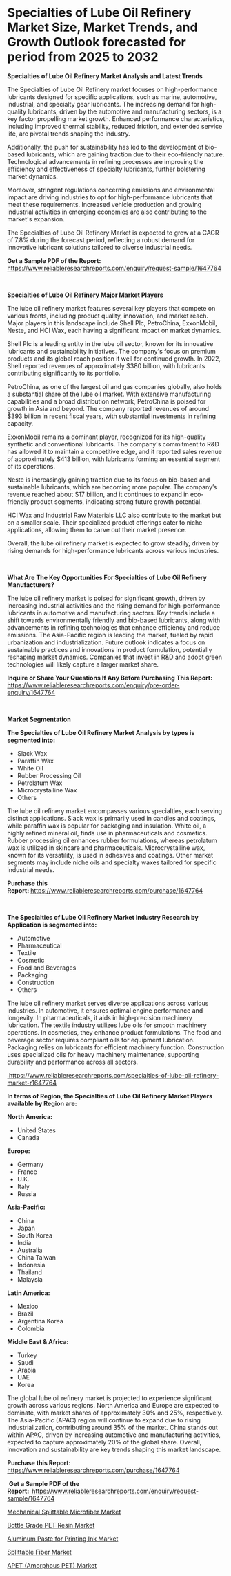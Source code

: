 <p><h1>Specialties of Lube Oil Refinery Market Size, Market Trends, and Growth Outlook forecasted for period from 2025 to 2032</h1></p><p><strong>Specialties of Lube Oil Refinery Market Analysis and Latest Trends</strong></p>
<p><p>The Specialties of Lube Oil Refinery market focuses on high-performance lubricants designed for specific applications, such as marine, automotive, industrial, and specialty gear lubricants. The increasing demand for high-quality lubricants, driven by the automotive and manufacturing sectors, is a key factor propelling market growth. Enhanced performance characteristics, including improved thermal stability, reduced friction, and extended service life, are pivotal trends shaping the industry.</p><p>Additionally, the push for sustainability has led to the development of bio-based lubricants, which are gaining traction due to their eco-friendly nature. Technological advancements in refining processes are improving the efficiency and effectiveness of specialty lubricants, further bolstering market dynamics. </p><p>Moreover, stringent regulations concerning emissions and environmental impact are driving industries to opt for high-performance lubricants that meet these requirements. Increased vehicle production and growing industrial activities in emerging economies are also contributing to the market's expansion. </p><p>The Specialties of Lube Oil Refinery Market is expected to grow at a CAGR of 7.8% during the forecast period, reflecting a robust demand for innovative lubricant solutions tailored to diverse industrial needs.</p></p>
<p><strong>Get a Sample PDF of the Report:&nbsp;</strong> <a href="https://www.reliableresearchreports.com/enquiry/request-sample/1647764?utm_campaign=24&utm_medium=2&utm_source=Github&utm_content=ia&utm_term=29032025&utm_id=specialties-of-lube-oil-refinery">https://www.reliableresearchreports.com/enquiry/request-sample/1647764</a></p>
<p>&nbsp;</p>
<p><strong>Specialties of Lube Oil Refinery Major Market Players</strong></p>
<p><p>The lube oil refinery market features several key players that compete on various fronts, including product quality, innovation, and market reach. Major players in this landscape include Shell Plc, PetroChina, ExxonMobil, Neste, and HCI Wax, each having a significant impact on market dynamics.</p><p>Shell Plc is a leading entity in the lube oil sector, known for its innovative lubricants and sustainability initiatives. The company's focus on premium products and its global reach position it well for continued growth. In 2022, Shell reported revenues of approximately $380 billion, with lubricants contributing significantly to its portfolio.</p><p>PetroChina, as one of the largest oil and gas companies globally, also holds a substantial share of the lube oil market. With extensive manufacturing capabilities and a broad distribution network, PetroChina is poised for growth in Asia and beyond. The company reported revenues of around $393 billion in recent fiscal years, with substantial investments in refining capacity.</p><p>ExxonMobil remains a dominant player, recognized for its high-quality synthetic and conventional lubricants. The company's commitment to R&D has allowed it to maintain a competitive edge, and it reported sales revenue of approximately $413 billion, with lubricants forming an essential segment of its operations.</p><p>Neste is increasingly gaining traction due to its focus on bio-based and sustainable lubricants, which are becoming more popular. The company’s revenue reached about $17 billion, and it continues to expand in eco-friendly product segments, indicating strong future growth potential.</p><p>HCI Wax and Industrial Raw Materials LLC also contribute to the market but on a smaller scale. Their specialized product offerings cater to niche applications, allowing them to carve out their market presence.</p><p>Overall, the lube oil refinery market is expected to grow steadily, driven by rising demands for high-performance lubricants across various industries.</p></p>
<p>&nbsp;</p>
<p><strong>What Are The Key Opportunities For Specialties of Lube Oil Refinery Manufacturers?</strong></p>
<p><p>The lube oil refinery market is poised for significant growth, driven by increasing industrial activities and the rising demand for high-performance lubricants in automotive and manufacturing sectors. Key trends include a shift towards environmentally friendly and bio-based lubricants, along with advancements in refining technologies that enhance efficiency and reduce emissions. The Asia-Pacific region is leading the market, fueled by rapid urbanization and industrialization. Future outlook indicates a focus on sustainable practices and innovations in product formulation, potentially reshaping market dynamics. Companies that invest in R&D and adopt green technologies will likely capture a larger market share.</p></p>
<p><strong>Inquire or Share Your Questions If Any Before Purchasing This Report:</strong> <a href="https://www.reliableresearchreports.com/enquiry/pre-order-enquiry/1647764?utm_campaign=24&utm_medium=2&utm_source=Github&utm_content=ia&utm_term=29032025&utm_id=specialties-of-lube-oil-refinery">https://www.reliableresearchreports.com/enquiry/pre-order-enquiry/1647764</a></p>
<p>&nbsp;</p>
<p><strong>Market Segmentation</strong></p>
<p><strong>The Specialties of Lube Oil Refinery Market Analysis by types is segmented into:</strong></p>
<p><ul><li>Slack Wax</li><li>Paraffin Wax</li><li>White Oil</li><li>Rubber Processing Oil</li><li>Petrolatum Wax</li><li>Microcrystalline Wax</li><li>Others</li></ul></p>
<p><p>The lube oil refinery market encompasses various specialties, each serving distinct applications. Slack wax is primarily used in candles and coatings, while paraffin wax is popular for packaging and insulation. White oil, a highly refined mineral oil, finds use in pharmaceuticals and cosmetics. Rubber processing oil enhances rubber formulations, whereas petrolatum wax is utilized in skincare and pharmaceuticals. Microcrystalline wax, known for its versatility, is used in adhesives and coatings. Other market segments may include niche oils and specialty waxes tailored for specific industrial needs.</p></p>
<p><strong>Purchase this Report:&nbsp;</strong><a href="https://www.reliableresearchreports.com/purchase/1647764?utm_campaign=24&utm_medium=2&utm_source=Github&utm_content=ia&utm_term=29032025&utm_id=specialties-of-lube-oil-refinery">https://www.reliableresearchreports.com/purchase/1647764</a></p>
<p>&nbsp;</p>
<p><strong>The Specialties of Lube Oil Refinery Market Industry Research by Application is segmented into:</strong></p>
<p><ul><li>Automotive</li><li>Pharmaceutical</li><li>Textile</li><li>Cosmetic</li><li>Food and Beverages</li><li>Packaging</li><li>Construction</li><li>Others</li></ul></p>
<p><p>The lube oil refinery market serves diverse applications across various industries. In automotive, it ensures optimal engine performance and longevity. In pharmaceuticals, it aids in high-precision machinery lubrication. The textile industry utilizes lube oils for smooth machinery operations. In cosmetics, they enhance product formulations. The food and beverage sector requires compliant oils for equipment lubrication. Packaging relies on lubricants for efficient machinery function. Construction uses specialized oils for heavy machinery maintenance, supporting durability and performance across all sectors.</p></p>
<p><a href="https://www.reliableresearchreports.com/specialties-of-lube-oil-refinery-market-r1647764?utm_campaign=24&utm_medium=2&utm_source=Github&utm_content=ia&utm_term=29032025&utm_id=specialties-of-lube-oil-refinery">&nbsp;https://www.reliableresearchreports.com/specialties-of-lube-oil-refinery-market-r1647764</a></p>
<p><strong>In terms of Region, the Specialties of Lube Oil Refinery Market Players available by Region are:</strong></p>
<p>
    <p> <strong> North America: </strong>
        <ul>
            <li>United States</li>
            <li>Canada</li>
        </ul>
        </p> 
    <p> <strong> Europe: </strong>
        <ul>
            <li>Germany</li>
            <li>France</li>
            <li>U.K.</li>
            <li>Italy</li>
            <li>Russia</li>
        </ul>
        </p> 
    <p> <strong> Asia-Pacific: </strong>
        <ul>
            <li>China</li>
            <li>Japan</li>
            <li>South Korea</li>
            <li>India</li>
            <li>Australia</li>
            <li>China Taiwan</li>
            <li>Indonesia</li>
            <li>Thailand</li>
            <li>Malaysia</li>
        </ul>
        </p> 
    <p> <strong> Latin America: </strong>
        <ul>
            <li>Mexico</li>
            <li>Brazil</li>
            <li>Argentina Korea</li>
            <li>Colombia</li>
        </ul>
        </p> 
    <p> <strong> Middle East & Africa: </strong>
        <ul>
            <li>Turkey</li>
            <li>Saudi</li>
            <li>Arabia</li>
            <li>UAE</li>
            <li>Korea</li>
        </ul>
    </p>
    </p>
<p><p>The global lube oil refinery market is projected to experience significant growth across various regions. North America and Europe are expected to dominate, with market shares of approximately 30% and 25%, respectively. The Asia-Pacific (APAC) region will continue to expand due to rising industrialization, contributing around 35% of the market. China stands out within APAC, driven by increasing automotive and manufacturing activities, expected to capture approximately 20% of the global share. Overall, innovation and sustainability are key trends shaping this market landscape.</p></p>
<p><strong>Purchase this Report: </strong><a href="https://www.reliableresearchreports.com/purchase/1647764?utm_campaign=24&utm_medium=2&utm_source=Github&utm_content=ia&utm_term=29032025&utm_id=specialties-of-lube-oil-refinery">https://www.reliableresearchreports.com/purchase/1647764</a></p>
<p>&nbsp;<strong>Get a Sample PDF of the Report:&nbsp;&nbsp;</strong><a href="https://www.reliableresearchreports.com/enquiry/request-sample/1647764?utm_campaign=24&utm_medium=2&utm_source=Github&utm_content=ia&utm_term=29032025&utm_id=specialties-of-lube-oil-refinery">https://www.reliableresearchreports.com/enquiry/request-sample/1647764</a></p>
<p><strong></strong></p>
<p><p><a href="https://github.com/swaftaenglem/Market-Research-Report-List-1/blob/main/mechanical-splittable-microfiber-market.md?utm_campaign=24&utm_medium=2&utm_source=Github&utm_content=ia&utm_term=29032025&utm_id=specialties-of-lube-oil-refinery">Mechanical Splittable Microfiber Market</a></p><p><a href="https://github.com/laveeasaadrh/Market-Research-Report-List-1/blob/main/bottle-grade-pet-resin-market.md?utm_campaign=24&utm_medium=2&utm_source=Github&utm_content=ia&utm_term=29032025&utm_id=specialties-of-lube-oil-refinery">Bottle Grade PET Resin Market</a></p><p><a href="https://github.com/blauetrelawz/Market-Research-Report-List-1/blob/main/aluminum-paste-for-printing-ink-market.md?utm_campaign=24&utm_medium=2&utm_source=Github&utm_content=ia&utm_term=29032025&utm_id=specialties-of-lube-oil-refinery">Aluminum Paste for Printing Ink Market</a></p><p><a href="https://github.com/gassmkalay/Market-Research-Report-List-1/blob/main/splittable-fiber-market.md?utm_campaign=24&utm_medium=2&utm_source=Github&utm_content=ia&utm_term=29032025&utm_id=specialties-of-lube-oil-refinery">Splittable Fiber Market</a></p><p><a href="https://github.com/bichukapac/Market-Research-Report-List-1/blob/main/apet-amorphous-pet-market.md?utm_campaign=24&utm_medium=2&utm_source=Github&utm_content=ia&utm_term=29032025&utm_id=specialties-of-lube-oil-refinery">APET (Amorphous PET) Market</a></p></p>